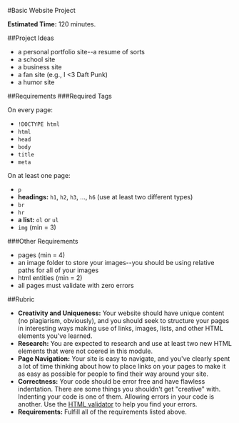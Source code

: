 #Basic Website Project

**Estimated Time:** 120 minutes.

##Project Ideas

* a personal portfolio site--a resume of sorts
* a school site
* a business site
* a fan site (e.g., I <3 Daft Punk)
* a humor site

##Requirements
###Required Tags

On every page:

* `!DOCTYPE html`
* `html`
* `head`
* `body`
* `title`
* `meta`

On at least one page:

* `p`
* **headings:** `h1`, `h2`, `h3`, ..., `h6` (use at least two different types)
* `br`
* `hr`
* **a list:** `ol` or `ul`
* `img` (min = 3)

###Other Requirements

* pages (min = 4)
* an image folder to store your images--you should be using relative paths for all of your images
* html entities (min = 2)
* all pages must validate with zero errors

##Rubric

* **Creativity and Uniqueness:** Your website should have unique content (no plagiarism, obviously), and you should seek to structure your pages in interesting ways making use of links, images, lists, and other HTML elements you've learned.
* **Research:** You are expected to research and use at least two new HTML elements that were not coered in this module.
* **Page Navigation:** Your site is easy to navigate, and you've clearly spent a lot of time thinking about how to place links on your pages to make it as easy as possible for people to find their way around your site.
* **Correctness:** Your code should be error free and have flawless indentation. There are some things you shouldn't get "creative" with. Indenting your code is one of them. Allowing errors in your code is another. Use the [HTML validator](http://validator.w3.org/) to help you find your errors.
* **Requirements:** Fulfill all of the requirements listed above.
